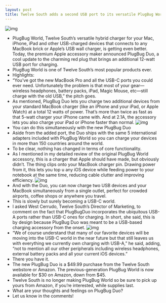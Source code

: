 ```yaml
---
layout: post
title: Twelve South adds a second USB port to its versatile PlugBug World universal charger
---
```

![img](http://media.idownloadblog.com/wp-content/uploads/2018/08/PlugBug-Duo-003.jpg)
* PlugBug World, Twelve South’s versatile hybrid charger for your Mac, iPhone, iPad and other USB-charged devices that connects to any MacBook brick or Apple’s USB wall charger, is getting even better. Today, the premium Apple accessory maker announced PlugBug Duo, a cool update to the charming red plug that brings an additional 12-watt USB port for charging.
* PlugBug World is one of Twelve South’s most popular products ever.
* Highlights:
* “You’ve got the new MacBook Pro and all the USB-C ports you could ever need. Unfortunately the problem is that most of your gear—wireless headphones, battery packs, iPad, Magic Mouse, etc—still charge with the old USB,” the pitch goes.
* As mentioned, PlugBug Duo lets you charge two additional devices from your standard MacBook charger (like an iPhone and your iPad, or Apple Watch) at a total 12 watts of power. That’s more than twice as fast as that 5-watt charger your iPhone came with. And at 2.1A, the accessory lets you also charge your iPad or iPhone faster than normal.
![img](http://media.idownloadblog.com/wp-content/uploads/2018/08/PlugBug-Duo-007.jpg)
* You can do this simultaneously with the new PlugBug Duo
* Aside from the added port, the Duo ships with the same 5 international adapters included with PlugBug World so you can charge your devices in more than 150 countries around the world.
* To be clear, nothing has changed in terms of core functionality.
* As I mentioned in my detailed review of the original PlugBug World accessory, this is a charger that Apple should have made, but obviously didn’t. The thing clips onto your MacBook charger pin. Drawing power from it, this lets you top u any iOS device while feeding power to your notebook at the same time, reducing cable clutter and improving efficiency.
![img](http://media.idownloadblog.com/wp-content/uploads/2018/08/PlugBug-Duo-002.jpg)
* And with the Duo, you can now charge two USB devices and your MacBook simultaneously from a single outlet, perfect for crowded airports, coffee shops or anywhere you travel.
* This is slowly but surely becoming a USB-C world.
* I asked West Cerrudo, Twelve South’s Director of Marketing, to comment on the fact that PlugBugDuo incorporates the ubiquitous USB-A ports rather than USB-C ones for charging. In short, she said, this is by design because PlugBug Duo was meant to be a USB-based charging accessory from the onset.
![img](http://media.idownloadblog.com/wp-content/uploads/2018/08/PlugBug-Duo-010.jpg)
* “We of course understand that many of our favorite devices will be moving into the USB-C world in the near future but that still leaves us with everything we currently own charging with USB-A,” he said, adding, “not to mention all our other peripherals including wireless headphones, external battery packs and all your current iOS devices.”
* There you have it.
* The new PlugBug Duo is a $49.99 purchase from the Twelve South webstore or Amazon. The previous-generation PlugBug World is now available for $30 on Amazon, down from $45.
* Twelve South is no longer making PlugBug World so be sure to pick up yours from Amazon, if you’re interested, while supplies last.
* What are your thoughts and feelings on PlugBug Duo?
* Let us know in the comments!

